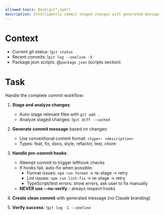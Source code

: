 ```yaml
---
allowed-tools: Bash(git*,npm*)
description: Intelligently commit staged changes with generated message and pre-commit hook handling
---
```


# Context

- Current git status: !`git status`
- Recent commits: !`git log --oneline -5`
- Package.json scripts: @`package.json` (scripts section)

# Task

Handle the complete commit workflow:

1. **Stage and analyze changes**:
   - Auto-stage relevant files with `git add .`
   - Analyze staged changes: !`git diff --cached`

2. **Generate commit message** based on changes:
   - Use conventional commit format: `<type>: <description>`
   - Types: feat, fix, docs, style, refactor, test, chore

3. **Handle pre-commit hooks**:
   - Attempt commit to trigger lefthook checks
   - If hooks fail, auto-fix when possible:
     - Format issues: `npm run format` → re-stage → retry
     - Lint issues: `npm run lint:fix` → re-stage → retry
     - TypeScript/test errors: show errors, ask user to fix manually
   - **NEVER use --no-verify** - always respect hooks

4. **Create clean commit** with generated message (no Claude branding)

5. **Verify success**: !`git log -1 --oneline`
